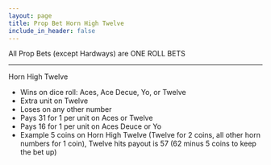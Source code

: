 ```yaml
---
layout: page
title: Prop Bet Horn High Twelve
include_in_header: false
---
```

All Prop Bets (except Hardways) are ONE ROLL BETS

---

Horn High Twelve

- Wins on dice roll: Aces, Ace Decue, Yo, or Twelve
- Extra unit on Twelve
- Loses on any other number
- Pays 31 for 1 per unit on Aces or Twelve
- Pays 16 for 1 per unit on Aces Deuce or Yo
- Example 5 coins on Horn High Twelve (Twelve for 2 coins, all other horn numbers for 1 coin), Twelve hits payout is 57 (62 minus 5 coins to keep the bet up)